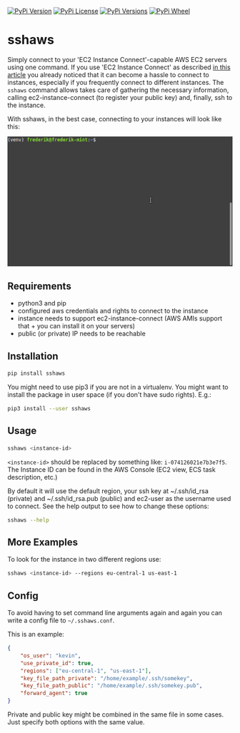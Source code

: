 [![PyPi Version](https://img.shields.io/pypi/v/sshaws.svg)](https://pypi.python.org/pypi/sshaws)
[![PyPi License](https://img.shields.io/pypi/l/sshaws.svg)](https://pypi.python.org/pypi/sshaws)
[![PyPi Versions](https://img.shields.io/pypi/pyversions/sshaws.svg)](https://pypi.python.org/pypi/sshaws)
[![PyPi Wheel](https://img.shields.io/pypi/wheel/sshaws.svg)](https://pypi.python.org/pypi/sshaws)

# sshaws

Simply connect to your 'EC2 Instance Connect'-capable AWS EC2 servers using one command.
If you use 'EC2 Instance Connect' as described [in this article](https://aws.amazon.com/blogs/compute/new-using-amazon-ec2-instance-connect-for-ssh-access-to-your-ec2-instances/) you already noticed that it can become a hassle to connect to instances, especially if you frequently connect to different instances. The `sshaws` command allows takes care of gathering the necessary information, calling ec2-instance-connect (to register your public key) and, finally, ssh to the instance.

With sshaws, in the best case, connecting to your instances will look like this:

![](sshaws.gif)

## Requirements

- python3 and pip
- configured aws credentials and rights to connect to the instance
- instance needs to support ec2-instance-connect (AWS AMIs support that + you can install it on your servers)
- public (or private) IP needs to be reachable

## Installation

```bash
pip install sshaws
```

You might need to use pip3 if you are not in a virtualenv. You might want to install the package in user space (if you don't have sudo rights). E.g.:

```bash
pip3 install --user sshaws
```

## Usage

```bash
sshaws <instance-id>
```

`<instance-id>` should be replaced by something like: `i-074126021e7b3e7f5`. The Instance ID can be found in the AWS Console (EC2 view, ECS task description, etc.)

By default it will use the default region, your ssh key at ~/.ssh/id_rsa (private) and ~/.ssh/id_rsa.pub (public) and ec2-user as the username used to connect.
See the help output to see how to change these options:

```bash
sshaws --help
```

## More Examples

To look for the instance in two different regions use:

```bash
sshaws <instance-id> --regions eu-central-1 us-east-1
```

## Config

To avoid having to set command line arguments again and again you can write a config file to `~/.sshaws.conf`.

This is an example:

```json
{
    "os_user": "kevin",
    "use_private_id": true,
    "regions": ["eu-central-1", "us-east-1"],
    "key_file_path_private": "/home/example/.ssh/somekey",
    "key_file_path_public": "/home/example/.ssh/somekey.pub",
    "forward_agent": true
}
```

Private and public key might be combined in the same file in some cases. Just specify both options with the same value.
